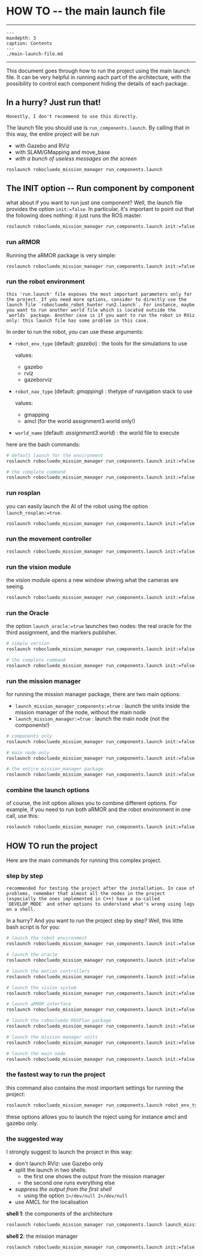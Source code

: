 

# HOW TO -- the main launch file

---

```{toctree}
---
maxdepth: 3
caption: Contents
---
./main-launch-file.md
```

---

This document goes through how to run the project using the main launch file. It can be very helpful in running each part of the architecture, with the possibility to control each component hiding the details of each package. 

## In a hurry? Just run that!

```{note}
Honestly, I don't recommend to use this directly. 
```

The launch file you should use is `run_components.launch`. By calling that in this way, the entire project will be run

- with Gazebo and RViz
- with SLAM/GMapping and move_base
- *with a bunch of useless messages on the screen*

```bash
roslaunch robocluedo_mission_manager run_components.launch 

```

## The INIT option -- Run component by component

what about if you want to run just one component? Well, the launch file provides the option `init:=false`. In particular, it's important to point out that the following does nothing: it just runs the ROS master. 

```bash
roslaunch robocluedo_mission_manager run_components.launch init:=false
```

### run aRMOR

Running the aRMOR package is very simple:

```bash
roslaunch robocluedo_mission_manager run_components.launch init:=false launch_armor:=true
```

### run the robot environment

```{note}
this 'run.launch' file exposes the most important parameters only for the project. If you need more options, consider to directly use the launch file `robocluedo_robot_hunter run2.launch`. For instance, maybe you want to run another world file which is located outside the `worlds` package. Another case is if you want to run the robot in RViz only: this launch file has some problem in this case. 
```

In order to run the robot, you can use these arguments:

- `robot_env_type` (default: *gazebo*) : the tools for the simulations to use
	
	values: 
	
	- gazebo
	- rviz
	- gazeborviz
	
- `robot_nav_type` (default: *gmapping*) : thetype of navigation stack to use
	
	values:
	
	- gmapping
	- amcl (for the world assignment3.world only!)
	
- `world_name` (default: *assignment3.world*) : the world file to execute

here are the bash commands:

```bash
# default launch for the environment
roslaunch robocluedo_mission_manager run_components.launch init:=false launch_robot:=true

# the complete command
roslaunch robocluedo_mission_manager run_components.launch init:=false launch_robot:=true robot_env_type:=gazebo robot_nav_type:=amcl world_name:=assignment3.world
```

### run rosplan

you can easily launch the AI of the robot using the option `launch_rosplan:=true`. 

```bash
roslaunch robocluedo_mission_manager run_components.launch init:=false launch_rosplan:=true
```

### run the movement controller

```bash
roslaunch robocluedo_mission_manager run_components.launch init:=false launch_motion_controllers:=true
```

### run the vision module

the vision module opens a new window shwing what the cameras are seeing. 

```bash
roslaunch robocluedo_mission_manager run_components.launch init:=false launch_aruco:=true
```

### run the Oracle

the option `launch_oracle:=true` launches two nodes: the real oracle for the third assignment, and the markers publisher. 

```bash
# simple version
roslaunch robocluedo_mission_manager run_components.launch init:=false launch_oracle:=true

# the complete command
roslaunch robocluedo_mission_manager run_components.launch init:=false launch_oracle:=true publish_markers:=true
```

### run the mission manager

for running the mission manager package, there are two main options:

- `launch_mission_manager_components:=true` : launch the units inside the mission manager of the node, without the main node
- `launch_mission_manager:=true` : launch the main node (not the components!)

```bash
# components only
roslaunch robocluedo_mission_manager run_components.launch init:=false launch_mission_manager_components:=true

# main node only
roslaunch robocluedo_mission_manager run_components.launch init:=false launch_mission_manager:=true

# the entire mission_manager package
roslaunch robocluedo_mission_manager run_components.launch init:=false launch_mission_manager_components:=true launch_mission_manager:=true

``` 

### combine the launch options

of course, the init option allows you to combine different options. For example, if you need to run both aRMOR and the robot environment in one call, use this:

```bash
roslaunch robocluedo_mission_manager run_components.launch init:=false launch_armor:=true launch_robot:=true robot_nav_type:=amcl
``` 

## HOW TO run the project

Here are the main commands for running this complex project. 

### step by step

```{note}
recommended for testing the project after the installation. In case of problems, remember that almost all the nodes in the project (especially the ones implemented in C++) have a so-called `DEVELOP_MODE` and other options to understand what's wrong using logs on a shell. 
```

In a hurry? And you want to run the project step by step? Well, this little bash script is for you:

```bash
# launch the robot environment
roslaunch robocluedo_mission_manager run_components.launch init:=false launch_robot:=true robot_env_type:=gazebo robot_nav_type:=amcl 1>/dev/null 2>/dev/null

# launch the oracle
roslaunch robocluedo_mission_manager run_components.launch init:=false launch_oracle:=true

# launch the motion controllers
roslaunch robocluedo_mission_manager run_components.launch init:=false launch_motion_controllers:=true 1>/dev/null 2>/dev/null

# launch the vision system
roslaunch robocluedo_mission_manager run_components.launch init:=false launch_aruco:=true

# launch aRMOR interface
roslaunch robocluedo_mission_manager run_components.launch init:=false launch_armor:=true

# launch the robocluedo ROSPlan package
roslaunch robocluedo_mission_manager run_components.launch init:=false launch_rosplan:=true

# launch the mission manager units
roslaunch robocluedo_mission_manager run_components.launch init:=false launch_mission_manager_components:=true

# launch the main node
roslaunch robocluedo_mission_manager run_components.launch init:=false launch_mission_manager:=true
``` 

### the fastest way to run the project

this command also contains the most important settings for running the project:

```bash
roslaunch robocluedo_mission_manager run_components.launch robot_env_type:=gazeborviz robot_nav_type:=gmapping
```

these options allows you to launch the roject using for instance amcl and gazebo only. 

### the suggested way

I strongly suggest to launch the project in this way:

- don't launch RViz: use Gazebo only
- split the launch in two shells:
	- the first one shows the output from the mission manager
	- the second one runs everything else
- *suppress the output from the first shell*
	- using the option `1>/dev/null 2>/dev/null`
- use AMCL for the localisation

**shell 1**: the components of the architecture

```bash
roslaunch robocluedo_mission_manager run_components.launch launch_mission_manager:=false robot_env_type:=gazebo robot_nav_type:=amcl 1>/dev/null 2>/dev/null
```

**shell 2**: the mission manager

```bash
roslaunch robocluedo_mission_manager run_components.launch init:=false launch_mission_manager:=true
```
